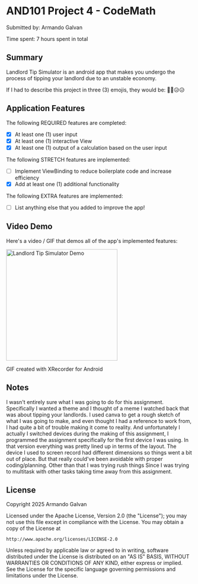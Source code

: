 <!-- (This is a comment) INSTRUCTIONS: Go through this page and fill out any **bolded** entries with their correct values.-->

# AND101 Project 4 - CodeMath

Submitted by: Armando Galvan

Time spent: 7 hours spent in total

## Summary

Landlord Tip Simulator is an android app that makes you undergo the process of tipping your landlord due to an unstable economy.

If I had to describe this project in three (3) emojis, they would be: 😮‍💨😥😥

## Application Features

<!-- (This is a comment) Please be sure to change the [ ] to [x] for any features you completed.  If a feature is not checked [x], you might miss the points for that item! -->

The following REQUIRED features are completed:

- [X] At least one (1) user input
- [X] At least one (1) interactive View
- [X] At least one (1) output of a calculation based on the user input

The following STRETCH features are implemented:

- [ ] Implement ViewBinding to reduce boilerplate code and increase efficiency
- [X] Add at least one (1) additional functionality

The following EXTRA features are implemented:

- [ ] List anything else that you added to improve the app!

## Video Demo

Here's a video / GIF that demos all of the app's implemented features:

<img src="https://i.imgur.com/XYZ123.gif" width="300" alt="Landlord Tip Simulator Demo">


GIF created with XRecorder for Android

<!-- Recommended tools:
- [Kap](https://getkap.co/) for macOS
- [ScreenToGif](https://www.screentogif.com/) for Windows
- [peek](https://github.com/phw/peek) for Linux. -->

## Notes

I wasn't entirely sure what I was going to do for this assignment. Specifically I wanted a theme and I thought of a meme I watched back that was about tipping your landlords. 
I used canva to get a rough sketch of what I was going to make, and even thought I had a reference to work from, I had quite a bit of trouble making it come to reality. And unfortunately I actually 
I switched devices during the making of this assignment, I programmed the assignment specifically for the first device I was using. In that version everything was pretty lined up in terms of the layout. 
The device I used to screen record had different dimensions so things went a bit out of place. But that really could've been avoidable with proper coding/planning. Other than that I was trying rush things
Since I was trying to multitask with other tasks taking time away from this assignment.

## License

Copyright 2025 Armando Galvan

Licensed under the Apache License, Version 2.0 (the "License");
you may not use this file except in compliance with the License.
You may obtain a copy of the License at

    http://www.apache.org/licenses/LICENSE-2.0

Unless required by applicable law or agreed to in writing, software
distributed under the License is distributed on an "AS IS" BASIS,
WITHOUT WARRANTIES OR CONDITIONS OF ANY KIND, either express or implied.
See the License for the specific language governing permissions and
limitations under the License.
